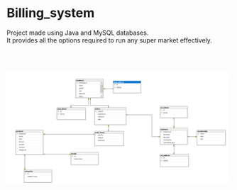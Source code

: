 # Billing_system
Project made using Java and MySQL databases. <br>
It provides all the options required to run any super market effectively.

<br><br>

<img src="/Data base Diagram.png" alt="Alt text" title="Optional title">
